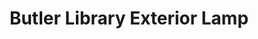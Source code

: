 ---
pid: '10'
_date: circa 1933-1934
derivativo_link: https://derivativo-2.library.columbia.edu/iiif/2/ldpd:341216/
dlc_link: https://dlc.library.columbia.edu/catalog/cul:hhmgqnk9nq
format: photographs
iiif_json: https://derivativo-2.library.columbia.edu/iiif/2/ldpd:341216/info.json
_name: Beals, A. Tennyson
native_jpg: https://derivativo-2.library.columbia.edu/iiif/2/ldpd:341216/full/!768,768/0/native.jpg
shelf_location: Box no. Box 162, Folder no. Folder 13 (Buildings & Grounds - Morningside
  - Butler Library, exterior), Historical Photograph Collection
subjects: Academic libraries; New York (N.Y.); Butler Library
summary: View of one of the light fixtures on the outside of Butler Library, ca. 1933-34.
title: Butler Library Exterior Lamp
permalink: /photos/10/
layout: photo-page
---